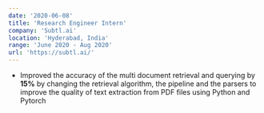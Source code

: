 ```yaml
---
date: '2020-06-08'
title: 'Research Engineer Intern'
company: 'Subtl.ai'
location: 'Hyderabad, India'
range: 'June 2020 - Aug 2020'
url: 'https://subtl.ai/'
---
```


- Improved the accuracy of the multi document retrieval and querying by **15%** by changing the retrieval algorithm, the pipeline and the parsers to improve the quality of text extraction from PDF files using Python and Pytorch
